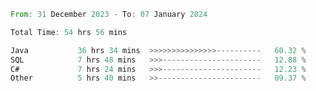 <!--<div align=center><img src="https://leetcard.jacoblin.cool/CalvinWan0101"></div>-->

<!--START_SECTION:waka-->

```rust
From: 31 December 2023 - To: 07 January 2024

Total Time: 54 hrs 56 mins

Java           36 hrs 34 mins  >>>>>>>>>>>>>>>----------   60.32 %
SQL            7 hrs 48 mins   >>>----------------------   12.88 %
C#             7 hrs 24 mins   >>>----------------------   12.23 %
Other          5 hrs 40 mins   >>-----------------------   09.37 %
```

<!--END_SECTION:waka-->
